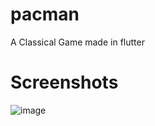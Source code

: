 # pacman

A Classical Game made in flutter 

# Screenshots
![image](https://user-images.githubusercontent.com/56160262/118022142-a5dbeb00-b379-11eb-87fc-16d510cf1284.png)


